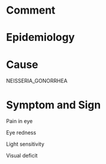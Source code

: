 # Comment

# Epidemiology

# Cause

NEISSERIA_GONORRHEA

# Symptom and Sign

Pain in eye

Eye redness

Light sensitivity

Visual deficit
